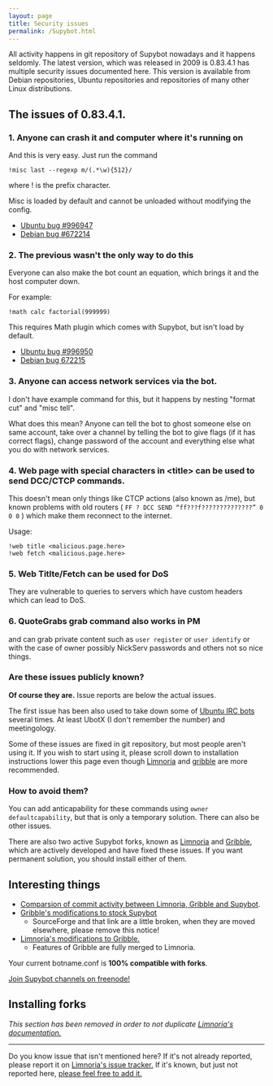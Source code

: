 ```yaml
---
layout: page
title: Security issues
permalink: /Supybot.html
---
```


All activity happens in git repository of Supybot nowadays and it happens 
seldomly. The latest version, which was released in 2009 is 0.83.4.1 
has multiple security issues documented here. This version is available 
from Debian repositories, Ubuntu repositories and repositories of many 
other Linux distributions.

## The issues of 0.83.4.1.

### 1. Anyone can crash it and computer where it's running on

And this is very easy. Just run the command 

```
!misc last --regexp m/(.*\w){512}/
```

where ! is the prefix character.

Misc is loaded by default and cannot be unloaded without modifying the
config.

* [Ubuntu bug #996947](https://bugs.launchpad.net/ubuntu/+source/supybot/+bug/996947)
* [Debian bug #672214](https://bugs.debian.org/cgi-bin/bugreport.cgi?bug=672214)

### 2. The previous wasn't the only way to do this

Everyone can also make the bot count an equation, which brings it and the
host computer down. 

For example:

```
!math calc factorial(999999)
```

This requires Math plugin which comes with Supybot, but isn't load by 
default.

* [Ubuntu bug #996950](https://bugs.launchpad.net/ubuntu/+source/supybot/+bug/996950)
* [Debian bug 672215](https://bugs.debian.org/cgi-bin/bugreport.cgi?bug=672215)

### 3. Anyone can access network services via the bot.

I don't have example command for this, but it happens by nesting 
"format cut" and "misc tell".

What does this mean? Anyone can tell the bot to ghost someone else on same
account, take over a channel by telling the bot to give flags
(if it has correct flags), change password of the account and everything
else what you do with network services.

### 4. Web page with special characters in \<title\> can be used to send DCC/CTCP commands.

This doesn't mean only things like CTCP actions (also known as /me),
but known problems with old routers
( `FF ? DCC SEND “ff???f??????????????” 0 0 0` ) which make them reconnect
to the internet.

Usage:

```
!web title <malicious.page.here>
!web fetch <malicious.page.here>
```

### 5. Web Titlte/Fetch can be used for DoS

They are vulnerable to queries to servers which have custom headers
which can lead to DoS.

### 6. QuoteGrabs grab command also works in PM

and can grab private content such as `user register` or `user identify` or
with the case of owner possibly NickServ passwords and others not so nice
things.

### Are these issues publicly known?

**Of course they are.** Issue reports are below the actual issues.

The first issue has been also used to take down some of
[Ubuntu IRC bots](https://wiki.ubuntu.com/IRC/Bots) several times.
At least UbotX (I don't remember the number) and meetingology.

Some of these issues are fixed in git repository, but most people aren't
using it. If you wish to start using it, please scroll down to
installation instructions lower this page even though [Limnoria] and
[gribble] are more recommended.

### How to avoid them?

You can add anticapability for these commands using
`owner defaultcapability`, but that is only a temporary solution.
There can also be other issues.

There are also two active Supybot forks, known as [Limnoria] and
[Gribble], which are actively developed and have fixed these issues.
If you want permanent solution, you should install either of them.

## Interesting things

* [Comparsion of commit activity between Limnoria, Gribble and Supybot](https://www.openhub.net/p/compare?project_0=Limnoria&project_1=Gribble%3A+Support+Bottie&project_2=Supybot).
* [Gribble's modifications to stock Supybot](https://sourceforge.net/p/gribble/wiki/Gribble_Project_Git_Repository/)
    * SourceForge and that link are a little broken, when they are moved 
    elsewhere, please remove this notice!
* [Limnoria's modifications to Gribble.](https://github.com/ProgVal/Limnoria/wiki/LGC) 
    * Features of Gribble are fully merged to Limnoria.

Your current botname.conf is **100% compatible with forks**.

[Join Supybot channels on freenode!](ircs://chat.freenode.net:6697/#supybot,#gribble,#limnoria)

[Limnoria]:https://github.com/ProgVal/Limnoria
[Gribble]:http://github.com/nanotube/supybot_fixes

## Installing forks

*This section has been removed in order to not duplicate
[Limnoria's documentation.](http://doc.supybot.aperio.fr/en/latest/use/install.html)*

* * * * *

Do you know issue that isn't mentioned here? If it's not already reported,
please report it on [Limnoria's issue tracker.](https://github.com/ProgVal/Limnoria/issues)
If it's known, but just not reported here, [please feel free to add it.](https://github.com/Mikaela/limnoria/edit/gh-pages/Supybot.markdown)
